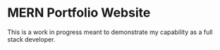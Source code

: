 # MERN Portfolio Website

This is a work in progress meant to demonstrate my capability as a full stack developer.